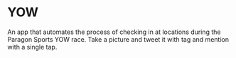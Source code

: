 YOW
===

An app that automates the process of checking in at locations during the Paragon Sports YOW race.
Take a picture and tweet it with tag and mention with a single tap.
